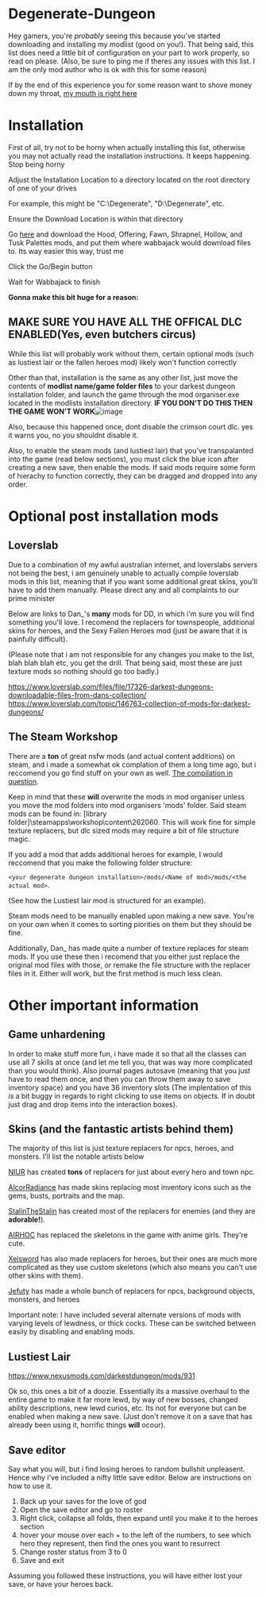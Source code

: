 # Degenerate-Dungeon
Hey gamers, you're *probably* seeing this because you've started downloading and installing my modlist (good on you!). That being said, this list does need a little bit of configuration on your part to work properly, so read on please. (Also, be sure to ping me if theres any issues with this list. I am the only mod author who is ok with this for some reason)

If by the end of this experience you for some reason want to shove money down my throat, [my mouth is right here](https://www.paypal.com/donate/?business=EBWC5CYKDQK3E&no_recurring=0&item_name=I+do+stuff&currency_code=AUD)

# Installation
First of all, try not to be horny when actually installing this list, otherwise you may not actually read the installation instructions. It keeps happening. Stop being horny

Adjust the Installation Location to a directory located on the root directory of one of your drives

For example, this might be "C:\Degenerate", "D:\Degenerate", etc.

Ensure the Download Location is within that directory

Go [here](https://www.loverslab.com/topic/146763-collection-of-mods-for-darkest-dungeons/) and download the Hood, Offering, Fawn, Shrapnel, Hollow, and Tusk Palettes mods, and put them where wabbajack would download files to. Its way easier this way, trust me

Click the Go/Begin button

Wait for Wabbajack to finish

**Gonna make this bit huge for a reason:**
## MAKE SURE YOU HAVE **ALL** THE OFFICAL DLC ENABLED(Yes, even butchers circus)
While this list will probably work without them, certain optional mods (such as lustiest lair or the fallen heroes mod) likely won't function correctly

Other than that, installation is the same as any other list, just move the contents of **modlist name/game folder files** to your darkest dungeon installation folder, and launch the game through the mod organiser.exe located in the modlists installation directory. **IF YOU DON'T DO THIS THEN THE GAME WON'T WORK**![image](https://user-images.githubusercontent.com/44416823/210291316-7cb60946-df9e-40d8-bac9-3403a86aec86.png)


Also, because this happened once, dont disable the crimson court dlc. yes it warns you, no you shouldnt disable it.

Also, to enable the steam mods (and lustiest lair) that you've transpalanted into the game (read below sections), you must click the blue icon after creating a new save, then enable the mods. If said mods require some form of hierachy to function correctly, they can be dragged and dropped into any order.

# Optional post installation mods
## Loverslab
Due to a combination of my awful australian internet, and loverslabs servers not being the best, i am genuinely unable to actually compile loverslab mods in this list, meaning that if you want some additional great skins, you'll have to add them manually. Please direct any and all complaints to our prime minister

Below are links to Dan_'s **many** mods for DD, in which i'm sure you will find something you'll love. I recomend the replacers for townspeople, additional skins for heroes, and the Sexy Fallen Heroes mod (just be aware that it is painfully difficult). 

(Please note that i am not responsible for any changes you make to the list, blah blah blah etc, you get the drill. That being said, most these are just texture mods so nothing should go too badly.)  

https://www.loverslab.com/files/file/17326-darkest-dungeons-downloadable-files-from-dans-collection/
https://www.loverslab.com/topic/146763-collection-of-mods-for-darkest-dungeons/

## The Steam Workshop
There are a **ton** of great nsfw mods (and actual content additions) on steam, and i made a somewhat ok complation of them a long time ago, but i reccomend you go find stuff on your own as well. [The compilation in question](https://steamcommunity.com/sharedfiles/filedetails/?id=2264507822).

Keep in mind that these **will** overwrite the mods in mod organiser unless you move the mod folders into mod organisers 'mods' folder. Said steam mods can be found in: [library folder]\steamapps\workshop\content\262060\. This will work fine for simple texture replacers, but dlc sized mods may require a bit of file structure magic.


If you add a mod that adds additional heroes for example, I would reccomend that you make the following folder structure:

`<your degenerate dungeon installation>/mods/<Name of mod>/mods/<the actual mod>`.

(See how the Lustiest lair mod is structured for an example).

Steam mods need to be manually enabled upon making a new save. You're on your own when it comes to sorting piorities on them but they should be fine.

Additionally, Dan_ has made quite a number of texture replaces for steam mods. If you use these then i recomend that you either just replace the original mod files with those, *or* remake the file structure with the replacer files in it. Either will work, but the first method is much less clean.

# Other important information

## Game unhardening
In order to make stuff more fun, i have made it so that all the classes can use all 7 skills at once (and let me tell you, that was way more complicated than you would think). Also journal pages autosave (meaning that you just have to read them once, and then you can throw them away to save inventory space) and you have 36 inventory slots (The implentation of this *is* a bit buggy in regards to right clicking to use items on objects. If in doubt just drag and drop items into the interaction boxes).

## Skins (and the fantastic artists behind them)

The majority of this list is just texture replacers for npcs, heroes, and monsters. I'll list the notable artists below

[NIUR](https://www.nexusmods.com/darkestdungeon/users/64319641?tab=user+files) has created **tons** of replacers for just about every hero and town npc. 

[AlcorRadiance](https://www.nexusmods.com/darkestdungeon/users/91003303?tab=user+files) has made skins replacing most inventory icons such as the gems, busts, portraits and the map.

[StalinTheStalin](https://www.nexusmods.com/darkestdungeon/users/4913083?tab=user+files&BH=0) has created most of the replacers for enemies (and they are **adorable!**). 

[AIRHOC](https://www.nexusmods.com/darkestdungeon/users/91445153?tab=user+files) has replaced the skeletons in the game with anime girls. They're cute.

[Xelsword](https://www.nexusmods.com/darkestdungeon/users/79892533?tab=user+files) has also made replacers for heroes, but their ones are much more complicated as they use custom skeletons (which also means you can't use other skins with them).

[Jefuty](https://www.nexusmods.com/darkestdungeon/users/2034155?tab=user+files) has made a whole bunch of replacers for npcs, background objects, monsters, and heroes

Important note: I have included several alternate versions of mods with varying levels of lewdness, or thick cocks. These can be switched between easily by disabling and enabling mods.

## Lustiest Lair

https://www.nexusmods.com/darkestdungeon/mods/931

Ok so, this ones a bit of a doozie. Essentially its a massive overhaul to the entire game to make it far more lewd, by way of new bosses, changed ability descriptions, new lewd curios, etc. Its not for everyone but can be enabled when making a new save. (Just don't remove it on a save that has already been using it, horrific things **will** ocour).

## Save editor

Say what you will, but i find losing heroes to random bullshit unpleasent. Hence why i've included a nifty little save editor. Below are instructions on how to use it.
1. Back up your saves for the love of god
2. Open the save editor and go to roster
3. Right click, collapse all folds, then expand until you make it to the heroes section
4. hover your mouse over each + to the left of the numbers, to see which hero they represent, then find the ones you want to resurrect
5. Change roster status from 3 to 0
6. Save and exit

Assuming you followed these instructions, you will have either lost your save, or have your heroes back.
